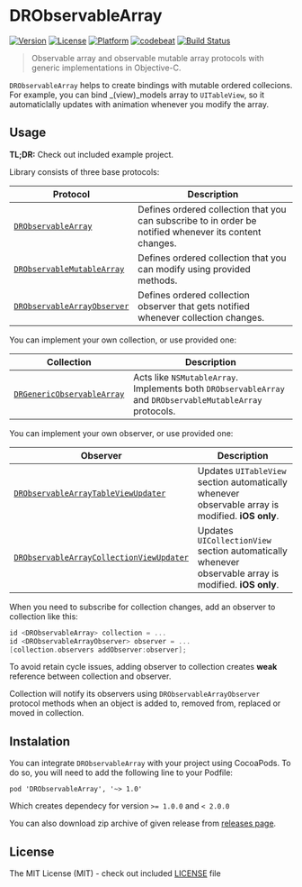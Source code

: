# DRObservableArray

[![Version](https://img.shields.io/cocoapods/v/DRObservableArray.svg?style=flat)](http://cocoapods.org/pods/DRObservableArray)
[![License](https://img.shields.io/cocoapods/l/DRObservableArray.svg?style=flat)](http://cocoapods.org/pods/DRObservableArray)
[![Platform](https://img.shields.io/cocoapods/p/DRObservableArray.svg?style=flat)](http://cocoapods.org/pods/DRObservableArray)
[![codebeat](https://codebeat.co/badges/5fc91c6c-8c53-4fb0-8a01-bef10c473ad2)](https://codebeat.co/projects/github-com-darrarski-drobservablearray)
[![Build Status](https://travis-ci.org/darrarski/DRObservableArray.svg?branch=master)](https://travis-ci.org/darrarski/DRObservableArray)

> Observable array and observable mutable array protocols with generic implementations in Objective-C.

`DRObservableArray` helps to create bindings with mutable ordered collecions. For example, you can bind _(view)_models array to `UITableView`, so it automaticlally updates with animation whenever you modify the array.

## Usage

__TL;DR:__ Check out included example project.

Library consists of three base protocols:

Protocol | Description
--- | ---
[`DRObservableArray`](DRObservableArray/Common/DRObservableArray.h) | Defines ordered collection that you can subscribe to in order be notified whenever its content changes. 
[`DRObservableMutableArray`](DRObservableArray/Common/DRObservableMutableArray.h) | Defines ordered collection that you can modify using provided methods.
[`DRObservableArrayObserver`](DRObservableArray/Common/DRObservableArrayObserver.h) | Defines ordered collection observer that gets notified whenever collection changes.

You can implement your own collection, or use provided one:

Collection | Description
--- | ---
[`DRGenericObservableArray`](DRObservableArray/Common/DRGenericObservableArray.h) | Acts like `NSMutableArray`. Implements both `DRObservableArray` and `DRObservableMutableArray` protocols.

You can implement your own observer, or use provided one:

Observer | Description
--- | ---
[`DRObservableArrayTableViewUpdater`](DRObservableArray/iOS/DRObservableArrayTableViewUpdater.h) | Updates `UITableView` section automatically whenever observable array is modified. **iOS only**.
[`DRObservableArrayCollectionViewUpdater`](DRObservableArray/iOS/DRObservableArrayCollectionViewUpdater.h) | Updates `UICollectionView` section automatically whenever observable array is modified. **iOS only**.

When you need to subscribe for collection changes, add an observer to collection like this:

```Objective-C
id <DRObservableArray> collection = ...
id <DRObservableArrayObserver> observer = ...
[collection.observers addObserver:observer];
```

To avoid retain cycle issues, adding observer to collection creates __weak__ reference between collection and observer.

Collection will notify its observers using `DRObservableArrayObserver` protocol methods when an object is added to, removed from, replaced or moved in collection.

## Instalation

You can integrate `DRObservableArray` with your project using CocoaPods. To do so, you will need to add the following line to your Podfile:

    pod 'DRObservableArray', '~> 1.0'

Which creates dependecy for version `>= 1.0.0` and `< 2.0.0`

You can also download zip archive of given release from [releases page](https://github.com/darrarski/DRObservableArray/releases).

## License

The MIT License (MIT) - check out included [LICENSE](LICENSE) file
